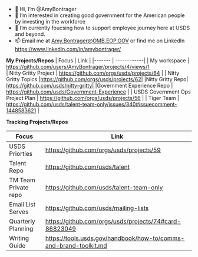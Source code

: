 - 👋 Hi, I’m @AmyBontrager
- 👀 I’m interested in creating good government for the American people by investing in the workforce 
- 🌱 I’m currently foucsing how to support employee journey here at USDS and beyond. 
- 📫 Email me at Amy.Bontrager@OMB.EOP.GOV or find me on LinkedIn https://www.linkedin.com/in/amybontrager/

<!---
AmyBontrager/AmyBontrager is a ✨ special ✨ repository because its `README.md` (this file) appears on your GitHub profile.
You can click the Preview link to take a look at your changes.
--->
**My Projects/Repos**
| Focus  | Link  |
|------- | ------------|
| My workspace | https://github.com/users/AmyBontrager/projects/4/views/1   
| Nitty Gritty Project | https://github.com/orgs/usds/projects/64 |
| Nitty Gritty Topics |https://github.com/orgs/usds/projects/62|
|Nitty Gritty Repo| https://github.com/usds/nitty-gritty|
|Government Experience Repo | https://github.com/usds/Government-Experience |
| USDS Government Ops Project Plan | https://github.com/orgs/usds/projects/56 |
| Tiger Team | https://github.com/usds/talent-team-only/issues/340#issuecomment-1448583621 |

**Tracking Projects/Repos**

| Focus | Link|
|------| ------| 
|USDS Priorties| https://github.com/orgs/usds/projects/59                           |
| Talent Repo | https://github.com/usds/talent                                      |
| TM Team Private repo| https://github.com/usds/talent-team-only                    | 
| Email List Serves | https://github.com/usds/mailing-lists |
| Quarterly Planning | https://github.com/orgs/usds/projects/74#card-86823049       | 
| Writing Guide| https://tools.usds.gov/handbook/how-to/comms-and-brand-toolkit.md |
